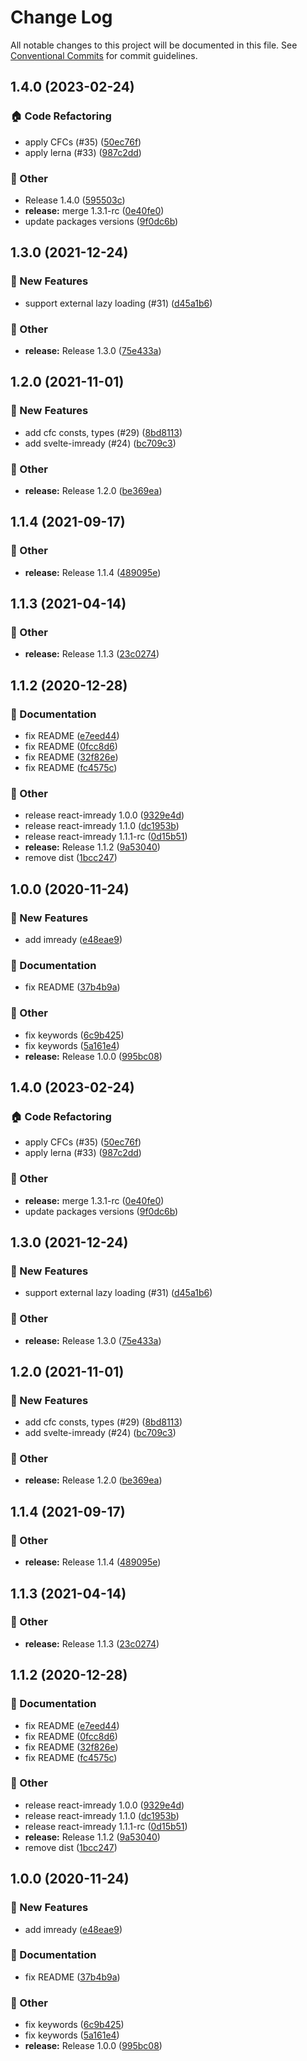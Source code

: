 # Change Log

All notable changes to this project will be documented in this file.
See [Conventional Commits](https://conventionalcommits.org) for commit guidelines.

## 1.4.0 (2023-02-24)


### :house: Code Refactoring

* apply CFCs (#35) ([50ec76f](https://github.com/naver/egjs-imready/commit/50ec76f2660a4884c34f5f0823e95c0c87d30df8))
* apply lerna (#33) ([987c2dd](https://github.com/naver/egjs-imready/commit/987c2dde0ed729e4695d640a35c11371c68570e1))


### :mega: Other

* Release 1.4.0 ([595503c](https://github.com/naver/egjs-imready/commit/595503ce58972dddae73dc97761b8cbde1d44d5f))
* **release:** merge 1.3.1-rc ([0e40fe0](https://github.com/naver/egjs-imready/commit/0e40fe0c36ae83d7bb6e391c839d66151ef14d1f))
* update packages versions ([9f0dc6b](https://github.com/naver/egjs-imready/commit/9f0dc6b6954f7c0f2cbdffd5dde627c8332fa2b6))

## 1.3.0 (2021-12-24)


### :rocket: New Features

* support external lazy loading (#31) ([d45a1b6](https://github.com/naver/egjs-imready/commit/d45a1b686a4267134683b36fac818c53c3941bfb))


### :mega: Other

* **release:** Release 1.3.0 ([75e433a](https://github.com/naver/egjs-imready/commit/75e433a3dae0296dfc9351f45b8f4504491cdbf3))

## 1.2.0 (2021-11-01)


### :rocket: New Features

* add cfc consts, types (#29) ([8bd8113](https://github.com/naver/egjs-imready/commit/8bd81133cad536a2763204bd5964d812a9675949))
* add svelte-imready (#24) ([bc709c3](https://github.com/naver/egjs-imready/commit/bc709c3f51ec13f1a8ecdd815d8c3d303d42b9b8))


### :mega: Other

* **release:** Release 1.2.0 ([be369ea](https://github.com/naver/egjs-imready/commit/be369ea792f40546172422494779e9dfc72779a9))

## 1.1.4 (2021-09-17)


### :mega: Other

* **release:** Release 1.1.4 ([489095e](https://github.com/naver/egjs-imready/commit/489095ee715085d51aaffbdf8d385f7ecc875299))

## 1.1.3 (2021-04-14)


### :mega: Other

* **release:** Release 1.1.3 ([23c0274](https://github.com/naver/egjs-imready/commit/23c02747b58fce815ef3cc7857b269baac08e152))

## 1.1.2 (2020-12-28)


### :memo: Documentation

* fix README ([e7eed44](https://github.com/naver/egjs-imready/commit/e7eed447926c91f8a33c83a7c539f2ec0e72cb99))
* fix README ([0fcc8d6](https://github.com/naver/egjs-imready/commit/0fcc8d6bd6b26ab8c6dfc9b08cc970067c3bbbf0))
* fix README ([32f826e](https://github.com/naver/egjs-imready/commit/32f826eebf4afa28587cef1cf775579376a4ce20))
* fix README ([fc4575c](https://github.com/naver/egjs-imready/commit/fc4575cc2451c3079f32d2a94449ab801718245b))


### :mega: Other

* release react-imready 1.0.0 ([9329e4d](https://github.com/naver/egjs-imready/commit/9329e4de29480be1b0c939cb7ba763fd8de26df2))
* release react-imready 1.1.0 ([dc1953b](https://github.com/naver/egjs-imready/commit/dc1953be0c378fa98c1597b55af4e2a73b3c84ad))
* release react-imready 1.1.1-rc ([0d15b51](https://github.com/naver/egjs-imready/commit/0d15b515555807729c1471170d90cb80afc0350a))
* **release:** Release 1.1.2 ([9a53040](https://github.com/naver/egjs-imready/commit/9a530406e5ffb0919fe763727dc17e6514d5ffd8))
* remove dist ([1bcc247](https://github.com/naver/egjs-imready/commit/1bcc247fb76925721acbb6f6e6c40f7b8e1fa9cc))

## 1.0.0 (2020-11-24)


### :rocket: New Features

* add imready ([e48eae9](https://github.com/naver/egjs-imready/commit/e48eae9e51e08068c195fce8a7af921d8ef8c967))


### :memo: Documentation

* fix README ([37b4b9a](https://github.com/naver/egjs-imready/commit/37b4b9a41fc04bb33aab93e546c3dc5c13db7f9f))


### :mega: Other

* fix keywords ([6c9b425](https://github.com/naver/egjs-imready/commit/6c9b425572440d2a8d608fbe18966cccdfd1d04a))
* fix keywords ([5a161e4](https://github.com/naver/egjs-imready/commit/5a161e4f8423cea615804763a6425c0eff192b66))
* **release:** Release 1.0.0 ([995bc08](https://github.com/naver/egjs-imready/commit/995bc08958faf804e9a975ec40e0f8c52e874ff9))



## 1.4.0 (2023-02-24)


### :house: Code Refactoring

* apply CFCs (#35) ([50ec76f](https://github.com/naver/egjs-imready/commit/50ec76f2660a4884c34f5f0823e95c0c87d30df8))
* apply lerna (#33) ([987c2dd](https://github.com/naver/egjs-imready/commit/987c2dde0ed729e4695d640a35c11371c68570e1))


### :mega: Other

* **release:** merge 1.3.1-rc ([0e40fe0](https://github.com/naver/egjs-imready/commit/0e40fe0c36ae83d7bb6e391c839d66151ef14d1f))
* update packages versions ([9f0dc6b](https://github.com/naver/egjs-imready/commit/9f0dc6b6954f7c0f2cbdffd5dde627c8332fa2b6))

## 1.3.0 (2021-12-24)


### :rocket: New Features

* support external lazy loading (#31) ([d45a1b6](https://github.com/naver/egjs-imready/commit/d45a1b686a4267134683b36fac818c53c3941bfb))


### :mega: Other

* **release:** Release 1.3.0 ([75e433a](https://github.com/naver/egjs-imready/commit/75e433a3dae0296dfc9351f45b8f4504491cdbf3))

## 1.2.0 (2021-11-01)


### :rocket: New Features

* add cfc consts, types (#29) ([8bd8113](https://github.com/naver/egjs-imready/commit/8bd81133cad536a2763204bd5964d812a9675949))
* add svelte-imready (#24) ([bc709c3](https://github.com/naver/egjs-imready/commit/bc709c3f51ec13f1a8ecdd815d8c3d303d42b9b8))


### :mega: Other

* **release:** Release 1.2.0 ([be369ea](https://github.com/naver/egjs-imready/commit/be369ea792f40546172422494779e9dfc72779a9))

## 1.1.4 (2021-09-17)


### :mega: Other

* **release:** Release 1.1.4 ([489095e](https://github.com/naver/egjs-imready/commit/489095ee715085d51aaffbdf8d385f7ecc875299))

## 1.1.3 (2021-04-14)


### :mega: Other

* **release:** Release 1.1.3 ([23c0274](https://github.com/naver/egjs-imready/commit/23c02747b58fce815ef3cc7857b269baac08e152))

## 1.1.2 (2020-12-28)


### :memo: Documentation

* fix README ([e7eed44](https://github.com/naver/egjs-imready/commit/e7eed447926c91f8a33c83a7c539f2ec0e72cb99))
* fix README ([0fcc8d6](https://github.com/naver/egjs-imready/commit/0fcc8d6bd6b26ab8c6dfc9b08cc970067c3bbbf0))
* fix README ([32f826e](https://github.com/naver/egjs-imready/commit/32f826eebf4afa28587cef1cf775579376a4ce20))
* fix README ([fc4575c](https://github.com/naver/egjs-imready/commit/fc4575cc2451c3079f32d2a94449ab801718245b))


### :mega: Other

* release react-imready 1.0.0 ([9329e4d](https://github.com/naver/egjs-imready/commit/9329e4de29480be1b0c939cb7ba763fd8de26df2))
* release react-imready 1.1.0 ([dc1953b](https://github.com/naver/egjs-imready/commit/dc1953be0c378fa98c1597b55af4e2a73b3c84ad))
* release react-imready 1.1.1-rc ([0d15b51](https://github.com/naver/egjs-imready/commit/0d15b515555807729c1471170d90cb80afc0350a))
* **release:** Release 1.1.2 ([9a53040](https://github.com/naver/egjs-imready/commit/9a530406e5ffb0919fe763727dc17e6514d5ffd8))
* remove dist ([1bcc247](https://github.com/naver/egjs-imready/commit/1bcc247fb76925721acbb6f6e6c40f7b8e1fa9cc))

## 1.0.0 (2020-11-24)


### :rocket: New Features

* add imready ([e48eae9](https://github.com/naver/egjs-imready/commit/e48eae9e51e08068c195fce8a7af921d8ef8c967))


### :memo: Documentation

* fix README ([37b4b9a](https://github.com/naver/egjs-imready/commit/37b4b9a41fc04bb33aab93e546c3dc5c13db7f9f))


### :mega: Other

* fix keywords ([6c9b425](https://github.com/naver/egjs-imready/commit/6c9b425572440d2a8d608fbe18966cccdfd1d04a))
* fix keywords ([5a161e4](https://github.com/naver/egjs-imready/commit/5a161e4f8423cea615804763a6425c0eff192b66))
* **release:** Release 1.0.0 ([995bc08](https://github.com/naver/egjs-imready/commit/995bc08958faf804e9a975ec40e0f8c52e874ff9))
